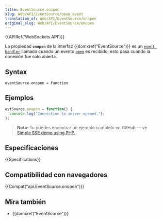 ```yaml
---
title: EventSource.onopen
slug: Web/API/EventSource/open_event
translation_of: Web/API/EventSource/onopen
original_slug: Web/API/EventSource/onopen
---
```


{{APIRef('WebSockets API')}}

La propiedad **`onopen`** de la interfaz {{domxref("EventSource")}} es un [`event handler`](/es/docs/Web/Reference/Events/Event_handlers) llamado cuando un evento [`open`](/es/docs/Web/Reference/Events/open) es recibido, esto pasa cuando la conexión fue solo abierta.

## Syntax

```
eventSource.onopen = function
```

## Ejemplos

```js
evtSource.onopen = function() {
  console.log("Connection to server opened.");
};
```

> **Nota:** Tu puedes encontrar un ejemplo completo en GitHub — ve [Simple SSE demo using PHP.](https://github.com/mdn/dom-examples/tree/master/server-sent-events)

## Especificaciones

{{Specifications}}

## Compatibilidad con navegadores

{{Compat("api.EventSource.onopen")}}

## Mira también

- {{domxref("EventSource")}}
